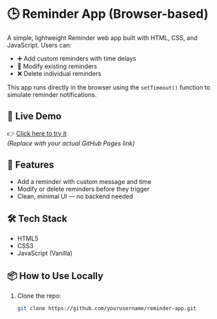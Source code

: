 # 🕒 Reminder App (Browser-based)

A simple, lightweight Reminder web app built with HTML, CSS, and JavaScript. Users can:

- ➕ Add custom reminders with time delays
- 📝 Modify existing reminders
- ❌ Delete individual reminders

This app runs directly in the browser using the `setTimeout()` function to simulate reminder notifications.

## 🚀 Live Demo

👉 [Click here to try it](https://yourusername.github.io/reminder-app/)  
_(Replace with your actual GitHub Pages link)_

## 📁 Features

- Add a reminder with custom message and time
- Modify or delete reminders before they trigger
- Clean, minimal UI — no backend needed

## 🛠️ Tech Stack

- HTML5
- CSS3
- JavaScript (Vanilla)

## 📦 How to Use Locally

1. Clone the repo:
   ```bash
   git clone https://github.com/yourusername/reminder-app.git
